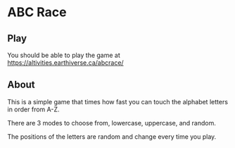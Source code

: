 # ABC Race

## Play

You should be able to play the game at <https://altivities.earthiverse.ca/abcrace/>

## About

This is a simple game that times how fast you can touch the alphabet letters in order from A-Z.

There are 3 modes to choose from, lowercase, uppercase, and random.

The positions of the letters are random and change every time you play.
